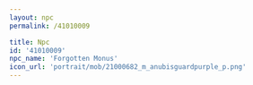 ```yaml
---
layout: npc
permalink: /41010009

title: Npc
id: '41010009'
npc_name: 'Forgotten Monus'
icon_url: 'portrait/mob/21000682_m_anubisguardpurple_p.png'
---
```

